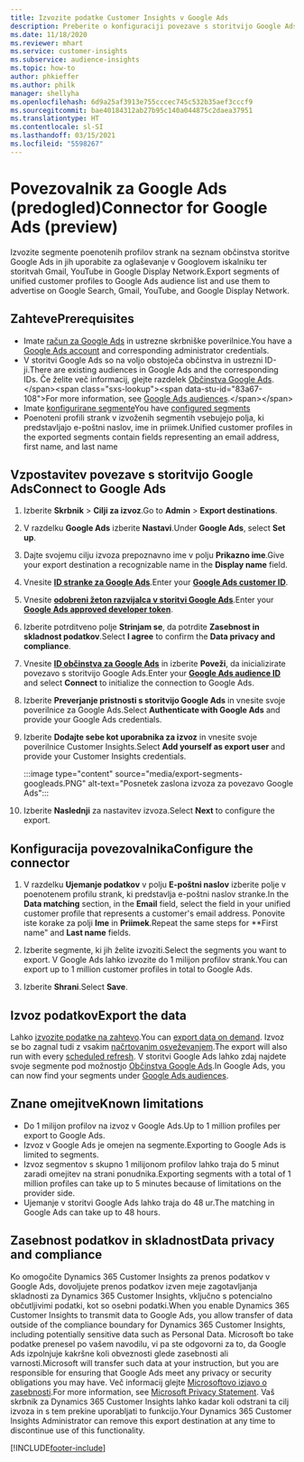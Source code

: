 ```yaml
---
title: Izvozite podatke Customer Insights v Google Ads
description: Preberite o konfiguraciji povezave s storitvijo Google Ads.
ms.date: 11/18/2020
ms.reviewer: mhart
ms.service: customer-insights
ms.subservice: audience-insights
ms.topic: how-to
author: phkieffer
ms.author: philk
manager: shellyha
ms.openlocfilehash: 6d9a25af3913e755cccec745c532b35aef3cccf9
ms.sourcegitcommit: bae40184312ab27b95c140a044875c2daea37951
ms.translationtype: HT
ms.contentlocale: sl-SI
ms.lasthandoff: 03/15/2021
ms.locfileid: "5598267"
---
```

# <a name="connector-for-google-ads-preview"></a><span data-ttu-id="83a67-103">Povezovalnik za Google Ads (predogled)</span><span class="sxs-lookup"><span data-stu-id="83a67-103">Connector for Google Ads (preview)</span></span>

<span data-ttu-id="83a67-104">Izvozite segmente poenotenih profilov strank na seznam občinstva storitve Google Ads in jih uporabite za oglaševanje v Googlovem iskalniku ter storitvah Gmail, YouTube in Google Display Network.</span><span class="sxs-lookup"><span data-stu-id="83a67-104">Export segments of unified customer profiles to Google Ads audience list and use them to advertise on Google Search, Gmail, YouTube, and Google Display Network.</span></span> 

## <a name="prerequisites"></a><span data-ttu-id="83a67-105">Zahteve</span><span class="sxs-lookup"><span data-stu-id="83a67-105">Prerequisites</span></span>

-   <span data-ttu-id="83a67-106">Imate [račun za Google Ads](https://ads.google.com/) in ustrezne skrbniške poverilnice.</span><span class="sxs-lookup"><span data-stu-id="83a67-106">You have a [Google Ads account](https://ads.google.com/) and corresponding administrator credentials.</span></span>
-   <span data-ttu-id="83a67-107">V storitvi Google Ads so na voljo obstoječa občinstva in ustrezni ID-ji.</span><span class="sxs-lookup"><span data-stu-id="83a67-107">There are existing audiences in Google Ads and the corresponding IDs.</span></span> <span data-ttu-id="83a67-108">Če želite več informacij, glejte razdelek [Občinstva Google Ads](https://support.google.com/google-ads/answer/7558048?hl=en#:~:text=Audience%20lists%20is%20a%20section,Display%20Network%20through%20remarketing%20campaigns.).</span><span class="sxs-lookup"><span data-stu-id="83a67-108">For more information, see [Google Ads audiences](https://support.google.com/google-ads/answer/7558048?hl=en#:~:text=Audience%20lists%20is%20a%20section,Display%20Network%20through%20remarketing%20campaigns.).</span></span>
-   <span data-ttu-id="83a67-109">Imate [konfigurirane segmente](segments.md)</span><span class="sxs-lookup"><span data-stu-id="83a67-109">You have [configured segments](segments.md)</span></span>
-   <span data-ttu-id="83a67-110">Poenoteni profili strank v izvoženih segmentih vsebujejo polja, ki predstavljajo e-poštni naslov, ime in priimek.</span><span class="sxs-lookup"><span data-stu-id="83a67-110">Unified customer profiles in the exported segments contain fields representing an email address, first name, and last name</span></span>

## <a name="connect-to-google-ads"></a><span data-ttu-id="83a67-111">Vzpostavitev povezave s storitvijo Google Ads</span><span class="sxs-lookup"><span data-stu-id="83a67-111">Connect to Google Ads</span></span>

1. <span data-ttu-id="83a67-112">Izberite **Skrbnik** > **Cilji za izvoz**.</span><span class="sxs-lookup"><span data-stu-id="83a67-112">Go to **Admin** > **Export destinations**.</span></span>

1. <span data-ttu-id="83a67-113">V razdelku **Google Ads** izberite **Nastavi**.</span><span class="sxs-lookup"><span data-stu-id="83a67-113">Under **Google Ads**, select **Set up**.</span></span>

1. <span data-ttu-id="83a67-114">Dajte svojemu cilju izvoza prepoznavno ime v polju **Prikazno ime**.</span><span class="sxs-lookup"><span data-stu-id="83a67-114">Give your export destination a recognizable name in the **Display name** field.</span></span>

1. <span data-ttu-id="83a67-115">Vnesite **[ID stranke za Google Ads](https://support.google.com/google-ads/answer/1704344)**.</span><span class="sxs-lookup"><span data-stu-id="83a67-115">Enter your **[Google Ads customer ID](https://support.google.com/google-ads/answer/1704344)**.</span></span>

1. <span data-ttu-id="83a67-116">Vnesite **[odobreni žeton razvijalca v storitvi Google Ads](https://developers.google.com/google-ads/api/docs/first-call/dev-token)**.</span><span class="sxs-lookup"><span data-stu-id="83a67-116">Enter your **[Google Ads approved developer token](https://developers.google.com/google-ads/api/docs/first-call/dev-token)**.</span></span>

1. <span data-ttu-id="83a67-117">Izberite potrditveno polje **Strinjam se**, da potrdite **Zasebnost in skladnost podatkov**.</span><span class="sxs-lookup"><span data-stu-id="83a67-117">Select **I agree** to confirm the **Data privacy and compliance**.</span></span>

1. <span data-ttu-id="83a67-118">Vnesite **[ID občinstva za Google Ads](https://support.google.com/google-ads/answer/7558048?hl=en#:~:text=Audience%20lists%20is%20a%20section,Display%20Network%20through%20remarketing%20campaigns.)** in izberite **Poveži**, da inicializirate povezavo s storitvijo Google Ads.</span><span class="sxs-lookup"><span data-stu-id="83a67-118">Enter your **[Google Ads audience ID](https://support.google.com/google-ads/answer/7558048?hl=en#:~:text=Audience%20lists%20is%20a%20section,Display%20Network%20through%20remarketing%20campaigns.)** and select **Connect** to initialize the connection to Google Ads.</span></span>

1. <span data-ttu-id="83a67-119">Izberite **Preverjanje pristnosti s storitvijo Google Ads** in vnesite svoje poverilnice za Google Ads.</span><span class="sxs-lookup"><span data-stu-id="83a67-119">Select **Authenticate with Google Ads** and provide your Google Ads credentials.</span></span>

1. <span data-ttu-id="83a67-120">Izberite **Dodajte sebe kot uporabnika za izvoz** in vnesite svoje poverilnice Customer Insights.</span><span class="sxs-lookup"><span data-stu-id="83a67-120">Select **Add yourself as export user** and provide your Customer Insights credentials.</span></span>

   :::image type="content" source="media/export-segments-googleads.PNG" alt-text="Posnetek zaslona izvoza za povezavo Google Ads":::

1. <span data-ttu-id="83a67-122">Izberite **Naslednji** za nastavitev izvoza.</span><span class="sxs-lookup"><span data-stu-id="83a67-122">Select **Next** to configure the export.</span></span>

## <a name="configure-the-connector"></a><span data-ttu-id="83a67-123">Konfiguracija povezovalnika</span><span class="sxs-lookup"><span data-stu-id="83a67-123">Configure the connector</span></span>

1. <span data-ttu-id="83a67-124">V razdelku **Ujemanje podatkov** v polju **E-poštni naslov** izberite polje v poenotenem profilu strank, ki predstavlja e-poštni naslov stranke.</span><span class="sxs-lookup"><span data-stu-id="83a67-124">In the **Data matching** section, in the **Email** field, select the field in your unified customer profile that represents a customer's email address.</span></span> <span data-ttu-id="83a67-125">Ponovite iste korake za polji **Ime** in **Priimek**.</span><span class="sxs-lookup"><span data-stu-id="83a67-125">Repeat the same steps for \*\*First name" and **Last name** fields.</span></span>

1. <span data-ttu-id="83a67-126">Izberite segmente, ki jih želite izvoziti.</span><span class="sxs-lookup"><span data-stu-id="83a67-126">Select the segments you want to export.</span></span> <span data-ttu-id="83a67-127">V Google Ads lahko izvozite do 1 milijon profilov strank.</span><span class="sxs-lookup"><span data-stu-id="83a67-127">You can export up to 1 million customer profiles in total to Google Ads.</span></span>

1. <span data-ttu-id="83a67-128">Izberite **Shrani**.</span><span class="sxs-lookup"><span data-stu-id="83a67-128">Select **Save**.</span></span>

## <a name="export-the-data"></a><span data-ttu-id="83a67-129">Izvoz podatkov</span><span class="sxs-lookup"><span data-stu-id="83a67-129">Export the data</span></span>

<span data-ttu-id="83a67-130">Lahko [izvozite podatke na zahtevo](export-destinations.md).</span><span class="sxs-lookup"><span data-stu-id="83a67-130">You can [export data on demand](export-destinations.md).</span></span> <span data-ttu-id="83a67-131">Izvoz se bo zagnal tudi z vsakim [načrtovanim osveževanjem](system.md#schedule-tab).</span><span class="sxs-lookup"><span data-stu-id="83a67-131">The export will also run with every [scheduled refresh](system.md#schedule-tab).</span></span> <span data-ttu-id="83a67-132">V storitvi Google Ads lahko zdaj najdete svoje segmente pod možnostjo [Občinstva Google Ads](https://support.google.com/google-ads/answer/7558048?hl=en/).</span><span class="sxs-lookup"><span data-stu-id="83a67-132">In Google Ads, you can now find your segments under [Google Ads audiences](https://support.google.com/google-ads/answer/7558048?hl=en/).</span></span>

## <a name="known-limitations"></a><span data-ttu-id="83a67-133">Znane omejitve</span><span class="sxs-lookup"><span data-stu-id="83a67-133">Known limitations</span></span>

- <span data-ttu-id="83a67-134">Do 1 milijon profilov na izvoz v Google Ads.</span><span class="sxs-lookup"><span data-stu-id="83a67-134">Up to 1 million profiles per export to Google Ads.</span></span>
- <span data-ttu-id="83a67-135">Izvoz v Google Ads je omejen na segmente.</span><span class="sxs-lookup"><span data-stu-id="83a67-135">Exporting to Google Ads is limited to segments.</span></span>
- <span data-ttu-id="83a67-136">Izvoz segmentov s skupno 1 milijonom profilov lahko traja do 5 minut zaradi omejitev na strani ponudnika.</span><span class="sxs-lookup"><span data-stu-id="83a67-136">Exporting segments with a total of 1 million profiles can take up to 5 minutes because of limitations on the provider side.</span></span> 
- <span data-ttu-id="83a67-137">Ujemanje v storitvi Google Ads lahko traja do 48 ur.</span><span class="sxs-lookup"><span data-stu-id="83a67-137">The matching in Google Ads can take up to 48 hours.</span></span>

## <a name="data-privacy-and-compliance"></a><span data-ttu-id="83a67-138">Zasebnost podatkov in skladnost</span><span class="sxs-lookup"><span data-stu-id="83a67-138">Data privacy and compliance</span></span>

<span data-ttu-id="83a67-139">Ko omogočite Dynamics 365 Customer Insights za prenos podatkov v Google Ads, dovoljujete prenos podatkov izven meje zagotavljanja skladnosti za Dynamics 365 Customer Insights, vključno s potencialno občutljivimi podatki, kot so osebni podatki.</span><span class="sxs-lookup"><span data-stu-id="83a67-139">When you enable Dynamics 365 Customer Insights to transmit data to Google Ads, you allow transfer of data outside of the compliance boundary for Dynamics 365 Customer Insights, including potentially sensitive data such as Personal Data.</span></span> <span data-ttu-id="83a67-140">Microsoft bo take podatke prenesel po vašem navodilu, vi pa ste odgovorni za to, da Google Ads izpolnjuje kakršne koli obveznosti glede zasebnosti ali varnosti.</span><span class="sxs-lookup"><span data-stu-id="83a67-140">Microsoft will transfer such data at your instruction, but you are responsible for ensuring that Google Ads meet any privacy or security obligations you may have.</span></span> <span data-ttu-id="83a67-141">Več informacij glejte [Microsoftovo izjavo o zasebnosti](https://go.microsoft.com/fwlink/?linkid=396732).</span><span class="sxs-lookup"><span data-stu-id="83a67-141">For more information, see [Microsoft Privacy Statement](https://go.microsoft.com/fwlink/?linkid=396732).</span></span>
<span data-ttu-id="83a67-142">Vaš skrbnik za Dynamics 365 Customer Insights lahko kadar koli odstrani ta cilj izvoza in s tem prekine uporabljati to funkcijo.</span><span class="sxs-lookup"><span data-stu-id="83a67-142">Your Dynamics 365 Customer Insights Administrator can remove this export destination at any time to discontinue use of this functionality.</span></span>


[!INCLUDE[footer-include](../includes/footer-banner.md)]